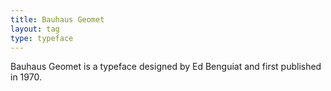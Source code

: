 ```yaml
---
title: Bauhaus Geomet
layout: tag
type: typeface
---
```

Bauhaus Geomet is a typeface designed by Ed Benguiat and first published in 1970.
